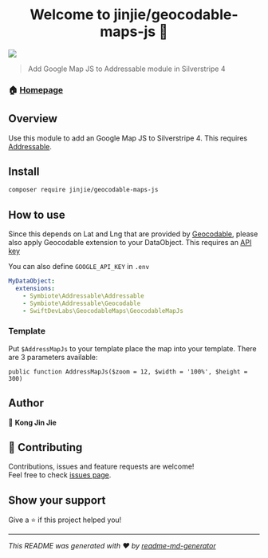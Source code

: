 <h1 align="center">Welcome to jinjie/geocodable-maps-js 👋</h1>
<p>
  <img src="https://img.shields.io/badge/version-1.2.0-blue.svg" />
</p>

> Add Google Map JS to Addressable module in Silverstripe 4

### 🏠 [Homepage](https://github.com/jinjie/geocodable-maps-js)

## Overview

Use this module to add an Google Map JS to Silverstripe 4. This requires [Addressable](https://github.com/symbiote/silverstripe-addressable). 

## Install

```sh
composer require jinjie/geocodable-maps-js
```

## How to use

Since this depends on Lat and Lng that are provided by [Geocodable](https://github.com/symbiote/silverstripe-addressable/blob/master/src/Geocodable.php), please also apply Geocodable extension to your DataObject. This requires an [API key](https://github.com/symbiote/silverstripe-addressable/blob/master/docs/en/quick-start.md#transform-address-field-data-into-a-latitude-and-longitude)

You can also define `GOOGLE_API_KEY` in `.env`

```yml
MyDataObject:
  extensions:
    - Symbiote\Addressable\Addressable
    - Symbiote\Addressable\Geocodable
    - SwiftDevLabs\GeocodableMaps\GeocodableMapJs
```

### Template

Put `$AddressMapJs` to your template place the map into your template. There are 3 parameters available:

`public function AddressMapJs($zoom = 12, $width = '100%', $height = 300)`

## Author

👤 **Kong Jin Jie**


## 🤝 Contributing

Contributions, issues and feature requests are welcome!<br />Feel free to check [issues page](https://github.com/jinjie/geocodable-maps-js/issues).

## Show your support

Give a ⭐️ if this project helped you!

***
_This README was generated with ❤️ by [readme-md-generator](https://github.com/kefranabg/readme-md-generator)_

